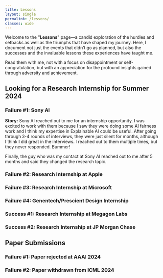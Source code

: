 ```yaml
---
title: Lessons
layout: single
permalink: /lessons/
classes: wide
---
```


Welcome to the "**Lessons**" page—a candid exploration of the hurdles and setbacks as well as the triumphs that have shaped my journey. 
Here, I document not just the events that didn’t go as planned, but also the successes and the invaluable lessons these experiences have taught me.

Read them with me, not with a focus on disappointment or self-congratulation, but with an appreciation for the profound insights gained through adversity and achievement.


## Looking for a Research Internship for Summer 2024

### Failure #1: Sony AI

**Story:** Sony AI reached out to me for an internship opportunity. 
I was excited to work with them because I saw they were doing some AI fairness work and I think
my expertise in Explainable AI could be useful.
After going through 3-4 rounds of interviews, they were just silent for months, although I think
I did great in the interviews. I reached out to them multiple times, but they never responded.
Bummer! 

Finally, the guy who was my contact at Sony AI reached out to me after 5 months and said they
changed the research topic.


### Failure #2: Research Internship at Apple

### Failure #3: Research Internship at Microsoft

### Failure #4: Genentech/Prescient Design Internship

### Success #1: Research Internship at Megagon Labs

### Success #2: Research Internship at JP Morgan Chase

## Paper Submissions

### Failure #1: Paper rejected at AAAI 2024

### Failure #2: Paper withdrawn from ICML 2024
